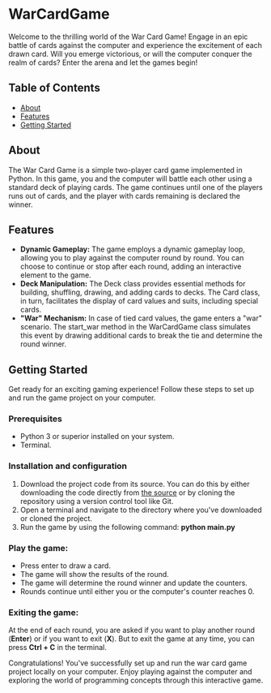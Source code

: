# WarCardGame
Welcome to the thrilling world of the War Card Game! Engage in an epic battle of cards against the computer and experience the excitement of each drawn card. Will you emerge victorious, or will the computer conquer the realm of cards? Enter the arena and let the games begin!

## Table of Contents
- [About](#about)
- [Features](#features)
- [Getting Started](#getting-started)

## About
The War Card Game is a simple two-player card game implemented in Python. In this game, you and the computer will battle each other using a standard deck of playing cards. The game continues until one of the players runs out of cards, and the player with cards remaining is declared the winner.

## Features
- **Dynamic Gameplay:** The game employs a dynamic gameplay loop, allowing you to play against the computer round by round. You can choose to continue or stop after each round, adding an interactive element to the game.
- **Deck Manipulation:** The Deck class provides essential methods for building, shuffling, drawing, and adding cards to decks. The Card class, in turn, facilitates the display of card values and suits, including special cards.
- **"War" Mechanism:** In case of tied card values, the game enters a "war" scenario. The start_war method in the WarCardGame class simulates this event by drawing additional cards to break the tie and determine the round winner.

## Getting Started
Get ready for an exciting gaming experience! Follow these steps to set up and run the game project on your computer.

### Prerequisites
- Python 3 or superior installed on your system.
- Terminal.

### Installation and configuration 
1. Download the project code from its source. You can do this by either downloading the code directly from [the source](https://github.com/catarinarodriguesv/WarCardGame.git) or by cloning the repository using a version control tool like Git.
2. Open a terminal and navigate to the directory where you've downloaded or cloned the project.
3. Run the game by using the following command: **python main.py**

### Play the game:
- Press enter to draw a card.
- The game will show the results of the round.
- The game will determine the round winner and update the counters.
- Rounds continue until either you or the computer's counter reaches 0.


### Exiting the game:
At the end of each round, you are asked if you want to play another round (**Enter**) or if you want to exit (**X**). But to exit the game at any time, you can press **Ctrl + C** in the terminal.

Congratulations! You've successfully set up and run the war card game project locally on your computer. Enjoy playing against the computer and exploring the world of programming concepts through this interactive game.
